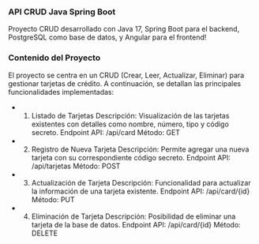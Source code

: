 ### API CRUD Java Spring Boot

Proyecto CRUD desarrollado con Java 17, Spring Boot para el backend, PostgreSQL como base de datos, y Angular para el frontend!

### Contenido del Proyecto

El proyecto se centra en un CRUD (Crear, Leer, Actualizar, Eliminar) para gestionar tarjetas de crédito. A continuación, se detallan las principales funcionalidades implementadas:

- 1. Listado de Tarjetas
Descripción: Visualización de las tarjetas existentes con detalles como nombre, número, tipo y código secreto.
Endpoint API: /api/card
Método: GET
- 2. Registro de Nueva Tarjeta
Descripción: Permite agregar una nueva tarjeta con su correspondiente código secreto.
Endpoint API: /api/tarjetas
Método: POST
- 3. Actualización de Tarjeta
Descripción: Funcionalidad para actualizar la información de una tarjeta existente.
Endpoint API: /api/card/{id}
Método: PUT
- 4. Eliminación de Tarjeta
Descripción: Posibilidad de eliminar una tarjeta de la base de datos.
Endpoint API: /api/card/{id}
Método: DELETE
